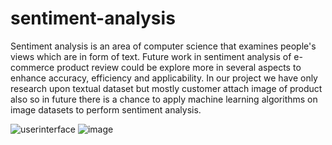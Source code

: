 # sentiment-analysis
Sentiment analysis is an area of computer science that examines people's views which are in form of text.
Future work in sentiment analysis of e-commerce product review could be explore more in several aspects to enhance accuracy, efficiency and applicability. In our project we have only research upon textual dataset but mostly customer attach image of product also so in future there is a chance to apply machine learning algorithms on image datasets to perform sentiment analysis. 

![userinterface](https://github.com/khushi-vishwakarma/sentiment-analysis/assets/88935585/e31b801e-ecec-4f83-b15c-2a14f790d6dd)
![image](https://github.com/khushi-vishwakarma/sentiment-analysis/assets/88935585/806eb68d-5feb-4da7-9ad4-d1319da7cdfc)
